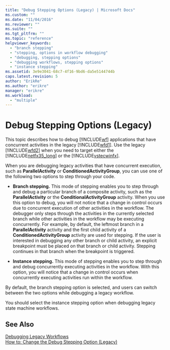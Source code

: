 ```yaml
---
title: "Debug Stepping Options (Legacy) | Microsoft Docs"
ms.custom: ""
ms.date: "11/04/2016"
ms.reviewer: ""
ms.suite: ""
ms.tgt_pltfrm: ""
ms.topic: "reference"
helpviewer_keywords: 
  - "branch stepping"
  - "stepping, options in workflow debugging"
  - "debugging, stepping options"
  - "debugging workflows, stepping options"
  - "instance stepping"
ms.assetid: 3e9e3041-68c7-4f16-9bd6-da5e5144744b
caps.latest.revision: 5
author: "ErikRe"
ms.author: "erikre"
manager: "erikre"
ms.workload: 
  - "multiple"
---
```

# Debug Stepping Options (Legacy)
This topic describes how to debug [!INCLUDE[wf](../workflow-designer/includes/wf_md.md)] applications that have concurrent activities in the legacy [!INCLUDE[wfd1](../workflow-designer/includes/wfd1_md.md)]. Use the legacy [!INCLUDE[wfd2](../workflow-designer/includes/wfd2_md.md)] when you need to target either the [!INCLUDE[netfx35_long](../workflow-designer/includes/netfx35_long_md.md)] or the [!INCLUDE[vstecwinfx](../workflow-designer/includes/vstecwinfx_md.md)].  
  
 When you are debugging legacy activities that have concurrent execution, such as **ParallelActivity** or **ConditionedActivityGroup**, you can use one of the following two options to step through your code.  
  
-   **Branch stepping.** This mode of stepping enables you to step through and debug a particular branch of a composite activity, such as the **ParallelActivity** or the **ConditionalActivityGroup** activity. When you use this option to debug, you will not notice that a change in control occurs due to concurrent execution of other activities in the workflow. The debugger only steps through the activities in the currently selected branch while other activities in the workflow may be executing concurrently. For example, by default, the leftmost branch in a **ParallelActivity** activity and the first child activity of a **ConditionedActivityGroup** activity are used for stepping. If the user is interested in debugging any other branch or child activity, an explicit breakpoint must be placed on that branch or child activity. Stepping continues in that branch when the breakpoint is triggered.  
  
-   **Instance stepping.** This mode of stepping enables you to step through and debug concurrently executing activities in the workflow. With this option, you will notice that a change in control occurs when concurrently executing activities run within the workflow.  
  
 By default, the branch stepping option is selected, and users can switch between the two options while debugging a legacy workflow.  
  
 You should select the instance stepping option when debugging legacy state machine workflows.  
  
## See Also  
 [Debugging Legacy Workflows](../workflow-designer/debugging-legacy-workflows.md)   
 [How to: Change the Debug Stepping Option (Legacy)](../workflow-designer/how-to-change-the-debug-stepping-option-legacy.md)